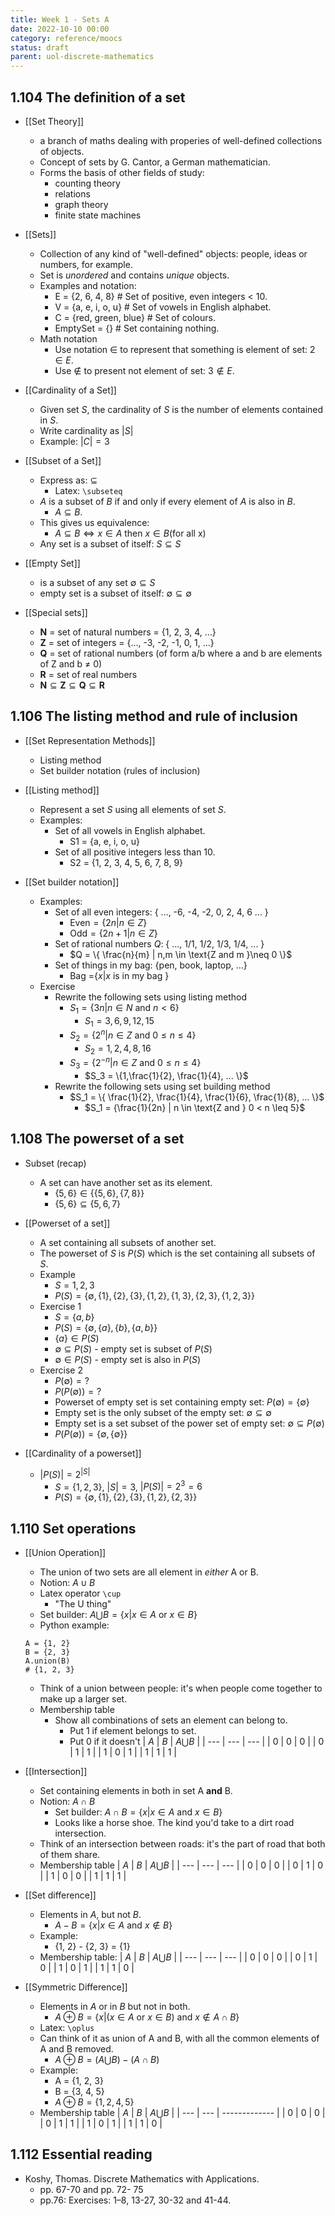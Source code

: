 ```yaml
---
title: Week 1 - Sets A
date: 2022-10-10 00:00
category: reference/moocs
status: draft
parent: uol-discrete-mathematics
---
```


## 1.104 The definition of a set

* [[Set Theory]]
    * a branch of maths dealing with properies of well-defined collections of objects.
    * Concept of sets by G. Cantor, a German mathematician.
    * Forms the basis of other fields of study:
        * counting theory
        * relations
        * graph theory
        * finite state machines

* [[Sets]]
    * Collection of any kind of "well-defined" objects: people, ideas or numbers, for example.
    * Set is *unordered* and contains *unique* objects.
    * Examples and notation:
        * E  = {2, 6, 4, 8}   # Set of positive, even integers < 10.
        * V = {a, e, i, o, u}  # Set of vowels in English alphabet.
        * C = {red, green, blue}  # Set of colours.
        * EmptySet = {}  # Set containing nothing.
    * Math notation
        * Use notation $\in$ to represent that something is element of set: $2 \in E$.
        * Use $\notin$ to present not element of set: $3 \notin E$.
 
* [[Cardinality of a Set]]
    * Given set $S$, the cardinality of $S$ is the number of elements contained in $S$.
    * Write cardinality as $|S|$
    * Example: $|C| = 3$
    
* [[Subset of a Set]]
    * Express as: $\subseteq$ 
        * Latex: `\subseteq`
    * $A$ is a subset of $B$ if and only if every element of $A$ is also in $B$.
        * $A \subseteq B$.
    * This gives us equivalence:
        * $A \subseteq B \iff x \in A \text{ then } x \in B \text{(for all x)}$
    * Any set is a subset of itself: $S \subseteq S$
 
* [[Empty Set]]
    * is a subset of any set $\emptyset \subseteq S$
    * empty set is a subset of itself: $\emptyset \subseteq \emptyset$

* [[Special sets]]
    * $\mathbf{N}$ = set of natural numbers = {1, 2, 3, 4, ...}
    * $\mathbf{Z}$ = set of integers = {..., -3, -2, -1, 0, 1, ...}
    * $\mathbf{Q}$ = set of rational numbers (of form a/b where a and b are elements of Z and b $\ne$ 0)
    * $\mathbf{R}$ = set of real numbers
    * $\mathbf{N} \subseteq \mathbf{Z} \subseteq \mathbf{Q} \subseteq \mathbf{R}$

## 1.106 The listing method and rule of inclusion

* [[Set Representation Methods]]
    * Listing method
    * Set builder notation (rules of inclusion)
    
* [[Listing method]]
    * Represent a set $S$ using all elements of set $S$.
    * Examples:
        * Set of all vowels in English alphabet.
            * S1 = {a, e, i, o, u}
        * Set of all positive integers less than 10.
            * S2 = {1, 2, 3, 4, 5, 6, 7, 8, 9}
            
* [[Set builder notation]]
    * Examples:
        * Set of all even integers: { ..., -6, -4, -2, 0, 2, 4, 6 ... }
            * $\text{Even} = \{2n | n \in Z \}$
            * $\text{Odd} = \{2n+1 | n \in Z \}$
        * Set of rational numbers $Q$: { ..., 1/1, 1/2, 1/3, 1/4, ... }
            * $Q = \{ \frac{n}{m} | n,m \in \text{Z and m }\neq 0 \}$
        * Set of things in my bag: {pen, book, laptop, ...}
            * $\text{Bag =} \{x|x \text{ is in my bag } \}$
    * Exercise
        * Rewrite the following sets using listing method
            * $S_1 = \{ 3n | n \in N \text{ and } n < 6\}$
                * $S_1 = {3, 6, 9, 12, 15}$
            * $S_2 = \{2^n|n \in Z \text{ and } 0 \leq n \leq 4 \}$
                * $S_2 = {1, 2, 4, 8, 16}$
            * $S_3 = \{2^{-n}|n \in Z \text{ and } 0 \leq n \leq 4 \}$
                * $S_3 = \{1,\frac{1}{2}, \frac{1}{4}, ... \}$
        * Rewrite the following sets using set building method
            * $S_1 = \{ \frac{1}{2}, \frac{1}{4}, \frac{1}{6}, \frac{1}{8}, ... \}$
                * $S_1 = {\frac{1}{2n} | n \in \text{Z and } 0 < n \leq 5}$

## 1.108 The powerset of a set

* Subset (recap)
    * A set can have another set as its element.
        * $\{5, 6\} \in \{\{5, 6\}, \{7, 8\}\}$
        * $\{5,6\} \subseteq \{5, 6, 7\}$

* [[Powerset of a set]]
    * A set containing all subsets of another set.
    * The powerset of $S$ is $P(S)$ which is the set containing all subsets of $S$.
    * Example
        * $S = {1, 2, 3}$
        * $P(S) = \{ \emptyset, \{1\}, \{2\},\{3\},\{1, 2\},\{1, 3\}, \{2, 3\}, \{1, 2, 3\} \}$
    * Exercise 1
        * $S = \{ a, b \}$
        * $P(S) = \{\emptyset, \{a\}, \{b\}, \{a, b\} \}$
        * $\{a\} \in P(S)$
        * $\emptyset \subseteq P(S)$ - empty set is subset of $P(S)$
        * $\emptyset \in P(S)$ - empty set is also in $P(S)$
    * Exercise 2
        * $P(\emptyset) = ?$
        * $P(P(\emptyset)) = ?$
        * Powerset of empty set is set containing empty set: $P(\emptyset) = \{ \emptyset \}$ 
        * Empty set is the only subset of the empty set: $\emptyset \subseteq \emptyset$
        * Empty set is a set subset of the power set of empty set: $\emptyset \subseteq P(\emptyset)$
        * $P(P(\emptyset)) = \{ \emptyset, \{ \emptyset \} \}$

* [[Cardinality of a powerset]]
    * $|P(S)| = 2^{|S|}$
        * $S = \{1, 2, 3\}$, $|S| = 3$, $|P(S)| = 2^3 = 6$
        * $P(S) = \{ \emptyset, \{1\}, \{2\}, \{3\}, \{1, 2\}, \{2, 3\} \}$

## 1.110 Set operations

* [[Union Operation]]
    * The union of two sets are all element in *either* A or B.
    * Notion: $A \cup B$
    * Latex operator `\cup`
        * "The U thing"
    * Set builder: $A \bigcup B = \{ x | x \in A \text{ or } x \in B \}$
    * Python example:
    
    ```
    A = {1, 2}
    B = {2, 3}
    A.union(B)
    # {1, 2, 3}
    ```
    
    * Think of a union between people: it's when people come together to make up a larger set.
    * Membership table
        * Show all combinations of sets an element can belong to.
            * Put 1 if element belongs to set.
            * Put 0 if it doesn't
 | $A$   | $B$    | $A \bigcup B$    |
 | --- | ---  | ---    |
 | 0   | 0    | 0       |
 | 0   | 1    | 1       |
 | 1   | 0    | 1       |
 | 1   | 1    | 1       |
 
* [[Intersection]]
     * Set containing elements in both in set A **and** B.
     * Notion: $A \cap B$
         * Set builder: $A \cap B = \{ x | x \in A \text{ and } x \in B \}$
         * Looks like a horse shoe. The kind you'd take to a dirt road intersection.
     * Think of an intersection between roads: it's the part of road that both of them share.
     * Membership table
 | $A$   | $B$    | $A \bigcup B$    |
 | --- | ---  | ---    |
 | 0   | 0    | 0       |
 | 0   | 1    | 0       |
 | 1   | 0    | 0       |
 | 1   | 1    | 1       |
 
* [[Set difference]]
    * Elements in $A$, but not $B$.
        * $A - B = \{ x | x \in A \text{ and } x \notin B \}$
    * Example:
        * {1, 2} - {2, 3} = {1}
    * Membership table:
 | $A$   | $B$    | $A \bigcup B$    |
 | --- | ---  | ---    |
 | 0   | 0    | 0       |
 | 0   | 1    | 0       |
 | 1   | 0    | 1       |
 | 1   | 1    | 0       |
 
* [[Symmetric Difference]]
    * Elements in $A$ or in $B$ but not in both.
        * $A \oplus B = \{ x | (x \in A \text{ or } x \in B) \text{ and } x \notin A \cap B \}$
    * Latex: ```\oplus```
    * Can think of it as union of A and B, with all the common elements of A and B removed.
        * $A \oplus B = (A \bigcup B) - (A \cap B)$
    * Example:
        * A = {1, 2, 3} 
        * B = {3, 4, 5}
        * $A \oplus B = \{ 1, 2, 4, 5 \}$
    * Membership table
| $A$ | $B$ | $A \bigcup B$ |
| --- | --- | ------------- |
| 0   | 0   | 0             |
| 0   | 1   | 1             |
| 1   | 0   | 1             |
| 1   | 1   | 0             |

## 1.112 Essential reading

* Koshy, Thomas.  Discrete Mathematics with Applications.
    * pp. 67-70 and pp. 72- 75
    * pp.76: Exercises: 1–8, 13-27, 30-32 and 41-44.